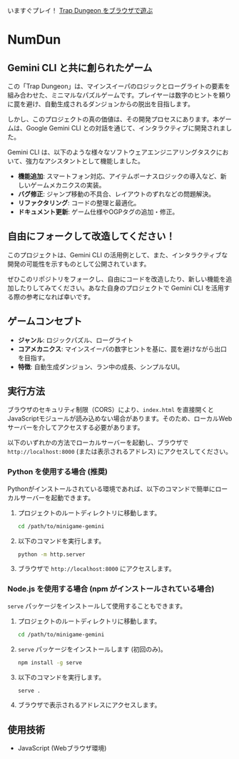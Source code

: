 いますぐプレイ！ [Trap Dungeon をブラウザで遊ぶ](https://inajob.github.io/trap-dungeon/)

# NumDun

## Gemini CLI と共に創られたゲーム

この「Trap Dungeon」は、マインスイーパのロジックとローグライトの要素を組み合わせた、ミニマルなパズルゲームです。プレイヤーは数字のヒントを頼りに罠を避け、自動生成されるダンジョンからの脱出を目指します。

しかし、このプロジェクトの真の価値は、その開発プロセスにあります。本ゲームは、Google Gemini CLI との対話を通じて、インタラクティブに開発されました。

Gemini CLI は、以下のような様々なソフトウェアエンジニアリングタスクにおいて、強力なアシスタントとして機能しました。

*   **機能追加**: スマートフォン対応、アイテムボーナスロジックの導入など、新しいゲームメカニクスの実装。
*   **バグ修正**: ジャンプ移動の不具合、レイアウトのずれなどの問題解決。
*   **リファクタリング**: コードの整理と最適化。
*   **ドキュメント更新**: ゲーム仕様やOGPタグの追加・修正。

## 自由にフォークして改造してください！

このプロジェクトは、Gemini CLI の活用例として、また、インタラクティブな開発の可能性を示すものとして公開されています。

ぜひこのリポジトリをフォークし、自由にコードを改造したり、新しい機能を追加したりしてみてください。あなた自身のプロジェクトで Gemini CLI を活用する際の参考になれば幸いです。

## ゲームコンセプト

*   **ジャンル**: ロジックパズル、ローグライト
*   **コアメカニクス**: マインスイーパの数字ヒントを基に、罠を避けながら出口を目指す。
*   **特徴**: 自動生成ダンジョン、ラン中の成長、シンプルなUI。

## 実行方法

ブラウザのセキュリティ制限（CORS）により、`index.html` を直接開くとJavaScriptモジュールが読み込めない場合があります。そのため、ローカルWebサーバーを介してアクセスする必要があります。

以下のいずれかの方法でローカルサーバーを起動し、ブラウザで `http://localhost:8000` (または表示されるアドレス) にアクセスしてください。

### Python を使用する場合 (推奨)

Pythonがインストールされている環境であれば、以下のコマンドで簡単にローカルサーバーを起動できます。

1.  プロジェクトのルートディレクトリに移動します。
    ```bash
    cd /path/to/minigame-gemini
    ```
2.  以下のコマンドを実行します。
    ```bash
    python -m http.server
    ```
3.  ブラウザで `http://localhost:8000` にアクセスします。

### Node.js を使用する場合 (npm がインストールされている場合)

`serve` パッケージをインストールして使用することもできます。

1.  プロジェクトのルートディレクトリに移動します。
    ```bash
    cd /path/to/minigame-gemini
    ```
2.  `serve` パッケージをインストールします (初回のみ)。
    ```bash
    npm install -g serve
    ```
3.  以下のコマンドを実行します。
    ```bash
    serve .
    ```
4.  ブラウザで表示されるアドレスにアクセスします。

## 使用技術

*   JavaScript (Webブラウザ環境)